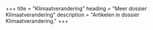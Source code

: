 +++
title       = "Klimaatverandering"
heading     = "Meer dossier Klimaatverandering"
description = "Artikelen in dossier Klimaatverandering."
+++


